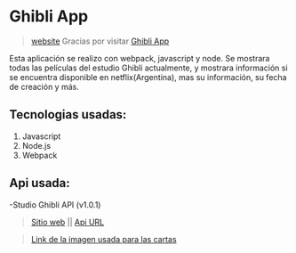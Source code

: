 # Ghibli App
>[website](https://lucabecci.github.io/Mi-Ghibli-App/)
Gracias por visitar [Ghibli App](https://github.io/lucabecci/ghibliapp)

Esta aplicación se realizo con webpack, javascript y node. Se mostrara todas las películas del estudio Ghibli actualmente, y mostrara información si se encuentra disponible en netflix(Argentina), mas su información, su fecha de creación y más.

## Tecnologias usadas:
1. Javascript
2. Node.js
3. Webpack

## Api usada: 
-Studio Ghibli API (v1.0.1)
> [Sitio web](https://ghibliapi.herokuapp.com/) || [Api URL](https://ghibliapi.herokuapp.com/films)

>[Link de la imagen usada para las cartas](https://www.pinterest.ca/pin/416934877986450507/)

